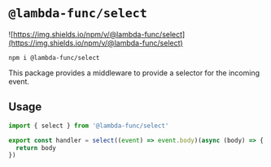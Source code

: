 # `@lambda-func/select`

![https://img.shields.io/npm/v/@lambda-func/select](https://img.shields.io/npm/v/@lambda-func/select)

```shell
npm i @lambda-func/select
```

This package provides a middleware to provide a selector for the incoming event.

## Usage

```typescript
import { select } from '@lambda-func/select'

export const handler = select((event) => event.body)(async (body) => {
  return body
})
```
